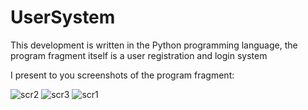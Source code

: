 # UserSystem

This development is written in the Python programming language, the program fragment itself is a user registration and login system

I present to you screenshots of the program fragment:

![scr2](https://user-images.githubusercontent.com/96689375/179419643-3ab86c51-e316-4b00-847c-d60f073055a0.jpg)
![scr3](https://user-images.githubusercontent.com/96689375/179419647-58ea7b8b-9ba3-4ac3-bfb4-d4da01da0bae.jpg)
![scr1](https://user-images.githubusercontent.com/96689375/179419651-297f1ee5-e944-4bfc-9f65-5ab21232638e.jpg)

